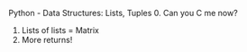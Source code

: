 Python - Data Structures: Lists, Tuples
0. Can you C me now?
1. Lists of lists = Matrix
2. More returns!
